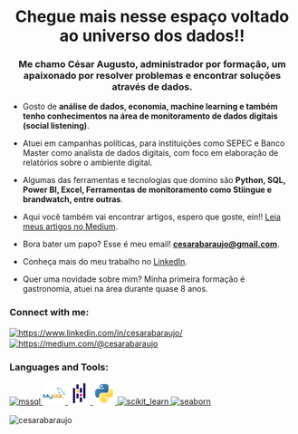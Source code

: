 <h1 align="center">Chegue mais nesse espaço voltado ao universo dos dados!!</h1>

<h3 align="center">Me chamo César Augusto, administrador por formação, um apaixonado por resolver problemas e encontrar soluções através de dados.</h3>

- Gosto de **análise de dados, economia, machine learning e também tenho conhecimentos na área de monitoramento de dados digitais (social listening)**.

- Atuei em campanhas políticas, para instituições como SEPEC e Banco Master como analista de dados digitais, com foco em elaboração de relatórios sobre o ambiente digital.

- Algumas das ferramentas e tecnologias que domino são **Python, SQL, Power BI, Excel, Ferramentas de monitoramento como Stiingue e brandwatch, entre outras**.

- Aqui você também vai encontrar artigos, espero que goste, ein!! [Leia meus artigos no Medium](https://medium.com/@cesarabaraujo).

- Bora bater um papo? Esse é meu email! **cesarabaraujo@gmail.com**.

- Conheça mais do meu trabalho no [LinkedIn](https://www.linkedin.com/in/cesarabaraujo).

- Quer uma novidade sobre mim? Minha primeira formação é gastronomia, atuei na área durante quase 8 anos.

<h3 align="left">Connect with me:</h3>
<p align="left">
<a href="https://www.linkedin.com/in/cesarabaraujo/" target="blank"><img align="center" src="https://raw.githubusercontent.com/rahuldkjain/github-profile-readme-generator/master/src/images/icons/Social/linked-in-alt.svg" alt="https://www.linkedin.com/in/cesarabaraujo/" height="30" width="40" /></a>
<a href="https://medium.com/@cesarabaraujo" target="blank"><img align="center" src="https://raw.githubusercontent.com/rahuldkjain/github-profile-readme-generator/master/src/images/icons/Social/medium.svg" alt="https://medium.com/@cesarabaraujo" height="30" width="40" /></a>
</p>

<h3 align="left">Languages and Tools:</h3>
<p align="left"> <a href="https://www.microsoft.com/en-us/sql-server" target="_blank" rel="noreferrer"> <img src="https://www.svgrepo.com/show/303229/microsoft-sql-server-logo.svg" alt="mssql" width="40" height="40"/> </a> <a href="https://www.mysql.com/" target="_blank" rel="noreferrer"> <img src="https://raw.githubusercontent.com/devicons/devicon/master/icons/mysql/mysql-original-wordmark.svg" alt="mysql" width="40" height="40"/> </a> <a href="https://pandas.pydata.org/" target="_blank" rel="noreferrer"> <img src="https://raw.githubusercontent.com/devicons/devicon/2ae2a900d2f041da66e950e4d48052658d850630/icons/pandas/pandas-original.svg" alt="pandas" width="40" height="40"/> </a> <a href="https://www.python.org" target="_blank" rel="noreferrer"> <img src="https://raw.githubusercontent.com/devicons/devicon/master/icons/python/python-original.svg" alt="python" width="40" height="40"/> </a> <a href="https://scikit-learn.org/" target="_blank" rel="noreferrer"> <img src="https://upload.wikimedia.org/wikipedia/commons/0/05/Scikit_learn_logo_small.svg" alt="scikit_learn" width="40" height="40"/> </a> <a href="https://seaborn.pydata.org/" target="_blank" rel="noreferrer"> <img src="https://seaborn.pydata.org/_images/logo-mark-lightbg.svg" alt="seaborn" width="40" height="40"/> </a> </p>

<p><img align="center" src="https://github-readme-stats.vercel.app/api/top-langs?username=cesarabaraujo&show_icons=true&locale=en&layout=compact" alt="cesarabaraujo" /></p>
